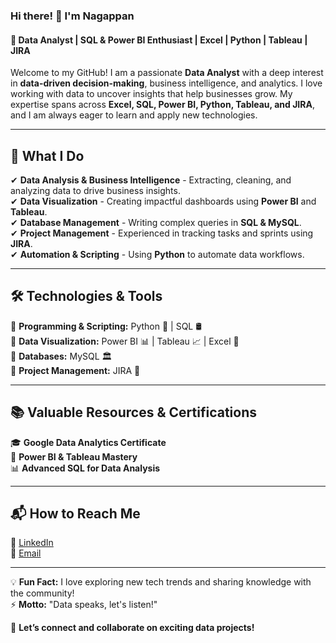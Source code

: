 ### Hi there! 👋 I'm Nagappan  
#### 🚀 Data Analyst | SQL & Power BI Enthusiast | Excel | Python | Tableau | JIRA  

Welcome to my GitHub! I am a passionate **Data Analyst** with a deep interest in **data-driven decision-making**, business intelligence, and analytics. I love working with data to uncover insights that help businesses grow. My expertise spans across **Excel, SQL, Power BI, Python, Tableau, and JIRA**, and I am always eager to learn and apply new technologies.

---

## 🚀 What I Do  
✔ **Data Analysis & Business Intelligence** - Extracting, cleaning, and analyzing data to drive business insights.  
✔ **Data Visualization** - Creating impactful dashboards using **Power BI** and **Tableau**.  
✔ **Database Management** - Writing complex queries in **SQL & MySQL**.  
✔ **Project Management** - Experienced in tracking tasks and sprints using **JIRA**.  
✔ **Automation & Scripting** - Using **Python** to automate data workflows.

---

## 🛠️ Technologies & Tools  

🔹 **Programming & Scripting:** Python 🐍 | SQL 🛢️  
🔹 **Data Visualization:** Power BI 📊 | Tableau 📈 | Excel 📑  
🔹 **Databases:** MySQL 🏛️  
🔹 **Project Management:** JIRA 📌  

---

## 📚 Valuable Resources & Certifications  
🎓 **Google Data Analytics Certificate**  
📜 **Power BI & Tableau Mastery**  
📊 **Advanced SQL for Data Analysis**  

---

## 📬 How to Reach Me  
🔗 [LinkedIn](https://www.linkedin.com/in/nagappan555)  
📧 [Email](mailto:vnagappan00@gmail.com)  

---

💡 **Fun Fact:** I love exploring new tech trends and sharing knowledge with the community!  
⚡ **Motto:** "Data speaks, let's listen!"  

🚀 **Let’s connect and collaborate on exciting data projects!**

